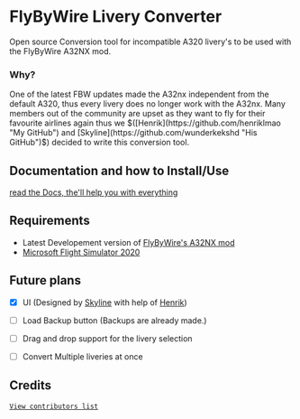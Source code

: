 # FlyByWire Livery Converter
 Open source Conversion tool for incompatible A320 livery's to be used with the FlyByWire A32NX mod. 

### Why?
One of the latest FBW updates made the A32nx independent from the default A320, thus every livery does no longer work with the A32nx. Many members out of the community are upset as they want to fly for their favourite airlines again thus we $([Henrik](https://github.com/henriklmao "My GitHub") and [Skyline](https://github.com/wunderkekshd "His GitHub")$) decided to write this conversion tool.

## Documentation and how to Install/Use
[read the Docs, the'll help you with everything](https://github.com/Henriklmao/FBWLiveryConverter/blob/main/DOCS/Docs.md "Visit FlyByWire's Github")

## Requirements

- Latest Developement version of [FlyByWire's A32NX mod](https://github.com/flybywiresim/a32nx "Visit FlyByWire's Github")
- [Microsoft Flight Simulator 2020](https://store.steampowered.com/app/1250410/Microsoft_Flight_Simulator/ "Buy MSFS on Steam")

## Future plans
 
 - [x] UI (Designed by [Skyline](https://github.com/wunderkekshd/ "His GitHub") with help of [Henrik](https://github.com/henriklmao/ "My GitHub"))
 - [ ] Load Backup button (Backups are already made.)
 - [ ] Drag and drop support for the livery selection
 - [ ] Convert Multiple liveries at once


## Credits
[`View contributors list`](https://github.com/Henriklmao/FBWLiveryConverter/blob/main/DOCS/contributors.md "contributors.md")
